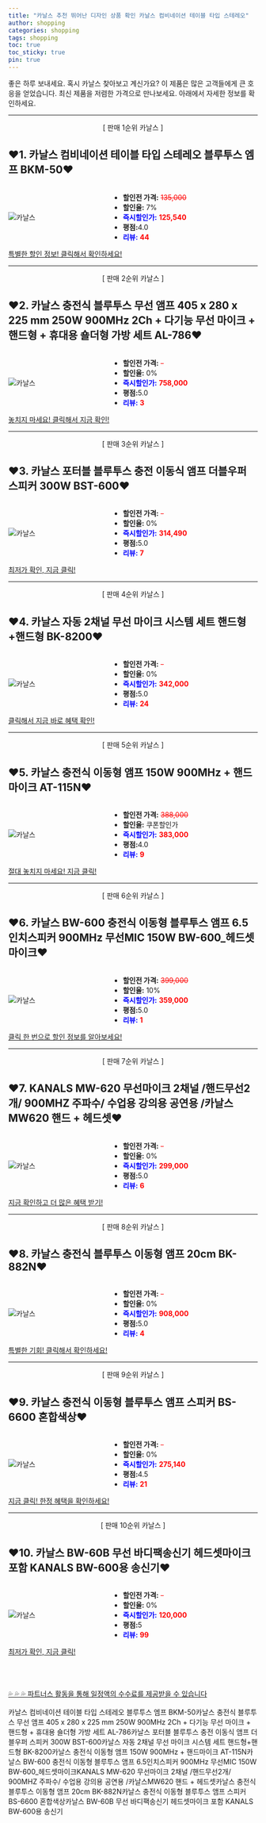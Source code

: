 ```yaml
---
title: "카날스 추천 뛰어난 디자인 상품 확인 카날스 컴비네이션 테이블 타입 스테레오"
author: shopping
categories: shopping
tags: shopping
toc: true
toc_sticky: true
pin: true
---
```

좋은 하루 보내세요. 혹시 카날스 찾아보고 계신가요?  이 제품은 많은 고객들에게 큰 호응을 얻었습니다. 최신 제품을 저렴한 가격으로 만나보세요. 아래에서 자세한 정보를 확인하세요.

---
<p class="toplist" style="margin: 0 auto; display: block; width: fit-content;">[ 판매 1순위 카날스 ]</p>

<h2><strong>❤️1. 카날스 컴비네이션 테이블 타입 스테레오 블루투스 엠프 BKM-50❤️</strong></h2>

<div style="display: flex; align-items: center;">
    <div style="flex: 0.4;">
        <img src="https://thumbnail10.coupangcdn.com/thumbnails/remote/230x230ex/image/vendor_inventory/0e50/29eb6e5b7642d20d048f5830bac9d60320798437deee9695637b9747615f.jpg" alt="카날스" style="max-width: 100%;">
    </div>
    <div style="flex: 0.6; margin-left: 10px;">
        <ul>
            <li><strong>할인전 가격:</strong> <del style="color: red;">135,000</del></li>
            <li><strong>할인율:</strong> 7%</li>
            <li><span style='color:blue'><strong>즉시할인가:</strong></span> <span style='color:red'><strong>125,540</strong></span></li>
            <li><strong>평점:</strong>4.0</li>
            <li><span style='color:blue'><strong>리뷰:</strong></span> <span style='color:red'><strong>44</strong></span></li>
        </ul>
    </div>
</div>
<div class="center">
    <a href="https://William4Davisa.github.io?lptag=AF9450613&subid=githubio&pageKey=5238384087&traceid=V0-153&itemId=7392731842&vendorItemId=85726318525" class="myButton">
        특별한 할인 정보! 클릭해서 확인하세요!
    </a>
</div>


---
<p class="toplist" style="margin: 0 auto; display: block; width: fit-content;">[ 판매 2순위 카날스 ]</p>

<h2><strong>❤️2. 카날스 충전식 블루투스 무선 앰프 405 x 280 x 225 mm 250W 900MHz 2Ch + 다기능 무선 마이크 + 핸드형 + 휴대용 숄더형 가방 세트 AL-786❤️</strong></h2>

<div style="display: flex; align-items: center;">
    <div style="flex: 0.4;">
        <img src="https://thumbnail10.coupangcdn.com/thumbnails/remote/230x230ex/image/retail/images/2021/06/16/9/5/d7d5e097-08f3-43c0-9eba-1a247b1789c9.jpg" alt="카날스" style="max-width: 100%;">
    </div>
    <div style="flex: 0.6; margin-left: 10px;">
        <ul>
            <li><strong>할인전 가격:</strong> <del style="color: red;">-</del></li>
            <li><strong>할인율:</strong> 0%</li>
            <li><span style='color:blue'><strong>즉시할인가:</strong></span> <span style='color:red'><strong>758,000</strong></span></li>
            <li><strong>평점:</strong>5.0</li>
            <li><span style='color:blue'><strong>리뷰:</strong></span> <span style='color:red'><strong>3</strong></span></li>
        </ul>
    </div>
</div>
<div class="center">
    <a href="https://William4Davisa.github.io?lptag=AF9450613&subid=githubio&pageKey=5682571675&traceid=V0-153&itemId=9389818910&vendorItemId=76674865694" class="myButton">
        놓치지 마세요! 클릭해서 지금 확인!
    </a>
</div>


---
<p class="toplist" style="margin: 0 auto; display: block; width: fit-content;">[ 판매 3순위 카날스 ]</p>

<h2><strong>❤️3. 카날스 포터블 블루투스 충전 이동식 앰프 더블우퍼 스피커 300W BST-600❤️</strong></h2>

<div style="display: flex; align-items: center;">
    <div style="flex: 0.4;">
        <img src="https://thumbnail9.coupangcdn.com/thumbnails/remote/230x230ex/image/retail/images/5821454909206089-39b931a6-c26d-43dc-857d-9a44159f1f13.jpg" alt="카날스" style="max-width: 100%;">
    </div>
    <div style="flex: 0.6; margin-left: 10px;">
        <ul>
            <li><strong>할인전 가격:</strong> <del style="color: red;">-</del></li>
            <li><strong>할인율:</strong> 0%</li>
            <li><span style='color:blue'><strong>즉시할인가:</strong></span> <span style='color:red'><strong>314,490</strong></span></li>
            <li><strong>평점:</strong>5.0</li>
            <li><span style='color:blue'><strong>리뷰:</strong></span> <span style='color:red'><strong>7</strong></span></li>
        </ul>
    </div>
</div>
<div class="center">
    <a href="https://William4Davisa.github.io?lptag=AF9450613&subid=githubio&pageKey=6685443284&traceid=V0-153&itemId=15431445962&vendorItemId=82651122375" class="myButton">
        최저가 확인, 지금 클릭!
    </a>
</div>


---
<p class="toplist" style="margin: 0 auto; display: block; width: fit-content;">[ 판매 4순위 카날스 ]</p>

<h2><strong>❤️4. 카날스 자동 2채널 무선 마이크 시스템 세트 핸드형+핸드형 BK-8200❤️</strong></h2>

<div style="display: flex; align-items: center;">
    <div style="flex: 0.4;">
        <img src="https://thumbnail10.coupangcdn.com/thumbnails/remote/230x230ex/image/retail/images/2020/05/13/11/7/020b1e6d-f0ad-4bb7-ac8d-c512d5b20ec8.jpg" alt="카날스" style="max-width: 100%;">
    </div>
    <div style="flex: 0.6; margin-left: 10px;">
        <ul>
            <li><strong>할인전 가격:</strong> <del style="color: red;">-</del></li>
            <li><strong>할인율:</strong> 0%</li>
            <li><span style='color:blue'><strong>즉시할인가:</strong></span> <span style='color:red'><strong>342,000</strong></span></li>
            <li><strong>평점:</strong>5.0</li>
            <li><span style='color:blue'><strong>리뷰:</strong></span> <span style='color:red'><strong>24</strong></span></li>
        </ul>
    </div>
</div>
<div class="center">
    <a href="https://William4Davisa.github.io?lptag=AF9450613&subid=githubio&pageKey=7506137361&traceid=V0-153&itemId=295250606&vendorItemId=70681427665" class="myButton">
        클릭해서 지금 바로 혜택 확인!
    </a>
</div>


---
<p class="toplist" style="margin: 0 auto; display: block; width: fit-content;">[ 판매 5순위 카날스 ]</p>

<h2><strong>❤️5. 카날스 충전식 이동형 앰프 150W 900MHz + 핸드마이크 AT-115N❤️</strong></h2>

<div style="display: flex; align-items: center;">
    <div style="flex: 0.4;">
        <img src="https://thumbnail6.coupangcdn.com/thumbnails/remote/230x230ex/image/retail/images/1956577464334982-4721e710-d21a-46c9-a12d-a58d518b4f20.jpg" alt="카날스" style="max-width: 100%;">
    </div>
    <div style="flex: 0.6; margin-left: 10px;">
        <ul>
            <li><strong>할인전 가격:</strong> <del style="color: red;">388,000</del></li>
            <li><strong>할인율:</strong> 쿠폰할인가</li>
            <li><span style='color:blue'><strong>즉시할인가:</strong></span> <span style='color:red'><strong>383,000</strong></span></li>
            <li><strong>평점:</strong>4.0</li>
            <li><span style='color:blue'><strong>리뷰:</strong></span> <span style='color:red'><strong>9</strong></span></li>
        </ul>
    </div>
</div>
<div class="center">
    <a href="https://William4Davisa.github.io?lptag=AF9450613&subid=githubio&pageKey=52708546&traceid=V0-153&itemId=185815574&vendorItemId=70756140043" class="myButton">
        절대 놓치지 마세요! 지금 클릭!
    </a>
</div>


---
<p class="toplist" style="margin: 0 auto; display: block; width: fit-content;">[ 판매 6순위 카날스 ]</p>

<h2><strong>❤️6. 카날스 BW-600 충전식 이동형 블루투스 앰프 6.5인치스피커 900MHz 무선MIC 150W BW-600_헤드셋마이크❤️</strong></h2>

<div style="display: flex; align-items: center;">
    <div style="flex: 0.4;">
        <img src="https://thumbnail6.coupangcdn.com/thumbnails/remote/230x230ex/image/vendor_inventory/ffd7/e6eb290f0912f5d5c37f677edf68ca7a6c366be9a3e565d9e23eb12e9579.jpg" alt="카날스" style="max-width: 100%;">
    </div>
    <div style="flex: 0.6; margin-left: 10px;">
        <ul>
            <li><strong>할인전 가격:</strong> <del style="color: red;">399,000</del></li>
            <li><strong>할인율:</strong> 10%</li>
            <li><span style='color:blue'><strong>즉시할인가:</strong></span> <span style='color:red'><strong>359,000</strong></span></li>
            <li><strong>평점:</strong>5.0</li>
            <li><span style='color:blue'><strong>리뷰:</strong></span> <span style='color:red'><strong>1</strong></span></li>
        </ul>
    </div>
</div>
<div class="center">
    <a href="https://William4Davisa.github.io?lptag=AF9450613&subid=githubio&pageKey=7310052549&traceid=V0-153&itemId=18725375893&vendorItemId=85858091352" class="myButton">
        클릭 한 번으로 할인 정보를 알아보세요!
    </a>
</div>


---
<p class="toplist" style="margin: 0 auto; display: block; width: fit-content;">[ 판매 7순위 카날스 ]</p>

<h2><strong>❤️7. KANALS MW-620 무선마이크 2채널 /핸드무선2개/ 900MHZ 주파수/ 수업용 강의용 공연용 /카날스MW620 핸드 +  헤드셋❤️</strong></h2>

<div style="display: flex; align-items: center;">
    <div style="flex: 0.4;">
        <img src="https://thumbnail9.coupangcdn.com/thumbnails/remote/230x230ex/image/vendor_inventory/f2dd/166fbfc63864fc4c3237e4edbbc61b04121e0045b838423d6592c8f00ba9.png" alt="카날스" style="max-width: 100%;">
    </div>
    <div style="flex: 0.6; margin-left: 10px;">
        <ul>
            <li><strong>할인전 가격:</strong> <del style="color: red;">-</del></li>
            <li><strong>할인율:</strong> 0%</li>
            <li><span style='color:blue'><strong>즉시할인가:</strong></span> <span style='color:red'><strong>299,000</strong></span></li>
            <li><strong>평점:</strong>5.0</li>
            <li><span style='color:blue'><strong>리뷰:</strong></span> <span style='color:red'><strong>6</strong></span></li>
        </ul>
    </div>
</div>
<div class="center">
    <a href="https://William4Davisa.github.io?lptag=AF9450613&subid=githubio&pageKey=6641050911&traceid=V0-153&itemId=19235581349&vendorItemId=86351996221" class="myButton">
        지금 확인하고 더 많은 혜택 받기!
    </a>
</div>


---
<p class="toplist" style="margin: 0 auto; display: block; width: fit-content;">[ 판매 8순위 카날스 ]</p>

<h2><strong>❤️8. 카날스 충전식 블루투스 이동형 앰프 20cm BK-882N❤️</strong></h2>

<div style="display: flex; align-items: center;">
    <div style="flex: 0.4;">
        <img src="https://thumbnail7.coupangcdn.com/thumbnails/remote/230x230ex/image/retail/images/2021/04/15/9/7/93e1f7f3-8d16-40d2-bdf4-ea2b08a83fbb.jpg" alt="카날스" style="max-width: 100%;">
    </div>
    <div style="flex: 0.6; margin-left: 10px;">
        <ul>
            <li><strong>할인전 가격:</strong> <del style="color: red;">-</del></li>
            <li><strong>할인율:</strong> 0%</li>
            <li><span style='color:blue'><strong>즉시할인가:</strong></span> <span style='color:red'><strong>908,000</strong></span></li>
            <li><strong>평점:</strong>5.0</li>
            <li><span style='color:blue'><strong>리뷰:</strong></span> <span style='color:red'><strong>4</strong></span></li>
        </ul>
    </div>
</div>
<div class="center">
    <a href="https://William4Davisa.github.io?lptag=AF9450613&subid=githubio&pageKey=5353312310&traceid=V0-153&itemId=7879267189&vendorItemId=75168810637" class="myButton">
        특별한 기회! 클릭해서 확인하세요!
    </a>
</div>


---
<p class="toplist" style="margin: 0 auto; display: block; width: fit-content;">[ 판매 9순위 카날스 ]</p>

<h2><strong>❤️9. 카날스 충전식 이동형 블루투스 앰프 스피커 BS-6600 혼합색상❤️</strong></h2>

<div style="display: flex; align-items: center;">
    <div style="flex: 0.4;">
        <img src="https://thumbnail8.coupangcdn.com/thumbnails/remote/230x230ex/image/retail/images/623004963902461-e4d1b975-50bd-4b77-8cf4-4ea500278de9.jpg" alt="카날스" style="max-width: 100%;">
    </div>
    <div style="flex: 0.6; margin-left: 10px;">
        <ul>
            <li><strong>할인전 가격:</strong> <del style="color: red;">-</del></li>
            <li><strong>할인율:</strong> 0%</li>
            <li><span style='color:blue'><strong>즉시할인가:</strong></span> <span style='color:red'><strong>275,140</strong></span></li>
            <li><strong>평점:</strong>4.5</li>
            <li><span style='color:blue'><strong>리뷰:</strong></span> <span style='color:red'><strong>21</strong></span></li>
        </ul>
    </div>
</div>
<div class="center">
    <a href="https://William4Davisa.github.io?lptag=AF9450613&subid=githubio&pageKey=8037232774&traceid=V0-153&itemId=3372323695&vendorItemId=71359031279" class="myButton">
        지금 클릭! 한정 혜택을 확인하세요!
    </a>
</div>


---
<p class="toplist" style="margin: 0 auto; display: block; width: fit-content;">[ 판매 10순위 카날스 ]</p>

<h2><strong>❤️10. 카날스 BW-60B 무선 바디팩송신기 헤드셋마이크 포함 KANALS BW-600용 송신기❤️</strong></h2>

<div style="display: flex; align-items: center;">
    <div style="flex: 0.4;">
        <img src="https://thumbnail6.coupangcdn.com/thumbnails/remote/230x230ex/image/vendor_inventory/79b0/3d5b715d624afff285d736abe7d15a441289baaeb47766fdf59e9c47a0bf.jpg" alt="카날스" style="max-width: 100%;">
    </div>
    <div style="flex: 0.6; margin-left: 10px;">
        <ul>
            <li><strong>할인전 가격:</strong> <del style="color: red;">-</del></li>
            <li><strong>할인율:</strong> 0%</li>
            <li><span style='color:blue'><strong>즉시할인가:</strong></span> <span style='color:red'><strong>120,000</strong></span></li>
            <li><strong>평점:</strong>5</li>
            <li><span style='color:blue'><strong>리뷰:</strong></span> <span style='color:red'><strong>99</strong></span></li>
        </ul>
    </div>
</div>
<div class="center">
    <a href="https://William4Davisa.github.io?lptag=AF9450613&subid=githubio&pageKey=8206656166&traceid=V0-153&itemId=23542700145&vendorItemId=90568917814" class="myButton">
        최저가 확인, 지금 클릭!
    </a>
</div>

<br><br><br>[💦 💦 💦 파트너스 활동을 통해 일정액의 수수료를 제공받을 수 있습니다](https://link.coupang.com/a/bcpT2c)<br><br>카날스 컴비네이션 테이블 타입 스테레오 블루투스 엠프 BKM-50카날스 충전식 블루투스 무선 앰프 405 x 280 x 225 mm 250W 900MHz 2Ch + 다기능 무선 마이크 + 핸드형 + 휴대용 숄더형 가방 세트 AL-786카날스 포터블 블루투스 충전 이동식 앰프 더블우퍼 스피커 300W BST-600카날스 자동 2채널 무선 마이크 시스템 세트 핸드형+핸드형 BK-8200카날스 충전식 이동형 앰프 150W 900MHz + 핸드마이크 AT-115N카날스 BW-600 충전식 이동형 블루투스 앰프 6.5인치스피커 900MHz 무선MIC 150W BW-600_헤드셋마이크KANALS MW-620 무선마이크 2채널 /핸드무선2개/ 900MHZ 주파수/ 수업용 강의용 공연용 /카날스MW620 핸드 +  헤드셋카날스 충전식 블루투스 이동형 앰프 20cm BK-882N카날스 충전식 이동형 블루투스 앰프 스피커 BS-6600 혼합색상카날스 BW-60B 무선 바디팩송신기 헤드셋마이크 포함 KANALS BW-600용 송신기